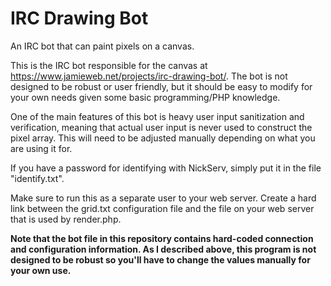 # IRC Drawing Bot
An IRC bot that can paint pixels on a canvas.

This is the IRC bot responsible for the canvas at https://www.jamieweb.net/projects/irc-drawing-bot/. The bot is not designed to be robust or user friendly, but it should be easy to modify for your own needs given some basic programming/PHP knowledge.

One of the main features of this bot is heavy user input sanitization and verification, meaning that actual user input is never used to construct the pixel array. This will need to be adjusted manually depending on what you are using it for.

If you have a password for identifying with NickServ, simply put it in the file "identify.txt".

Make sure to run this as a separate user to your web server. Create a hard link between the grid.txt configuration file and the file on your web server that is used by render.php.

**Note that the bot file in this repository contains hard-coded connection and configuration information. As I described above, this program is not designed to be robust so you'll have to change the values manually for your own use.**
